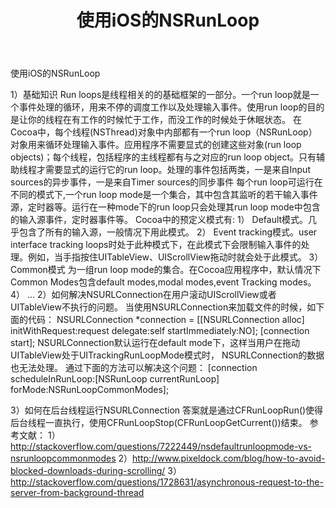 ﻿---
layout: post
title: 使用iOS的NSRunLoop
categories:
- Programming
tags:
- iOS
---
使用iOS的NSRunLoop

1）基础知识
Run loops是线程相关的的基础框架的一部分。一个run loop就是一个事件处理的循环，用来不停的调度工作以及处理输入事件。使用run loop的目的是让你的线程在有工作的时候忙于工作，而没工作的时候处于休眠状态。
在Cocoa中，每个线程(NSThread)对象中内部都有一个run loop（NSRunLoop）对象用来循环处理输入事件。应用程序不需要显式的创建这些对象(run loop objects)；每个线程，包括程序的主线程都有与之对应的run loop object。只有辅助线程才需要显式的运行它的run loop。处理的事件包括两类，一是来自Input sources的异步事件，一是来自Timer sources的同步事件
     每个run loop可运行在不同的模式下,一个run loop mode是一个集合，其中包含其监听的若干输入事件源，定时器等。运行在一种mode下的run loop只会处理其run loop mode中包含的输入源事件，定时器事件等。
  Cocoa中的预定义模式有:
1）	Default模式。几乎包含了所有的输入源，一般情况下用此模式。
2）	Event tracking模式。user interface tracking loops时处于此种模式下，在此模式下会限制输入事件的处理。例如，当手指按住UITableView、UIScrollView拖动时就会处于此模式。
3）	Common模式
为一组run loop mode的集合。在Cocoa应用程序中，默认情况下Common Modes包含default modes,modal modes,event Tracking modes。
4）   …
2）如何解决NSURLConnection在用户滚动UIScrollView或者UITableView不执行的问题。
       当使用NSURLConnection来加载文件的时候，如下面的代码：
NSURLConnection *connection = [[NSURLConnection alloc] 
     initWithRequest:request delegate:self startImmediately:NO];
[connection start];
    NSURLConnection默认运行在default mode下，这样当用户在拖动UITableView处于UITrackingRunLoopMode模式时， NSURLConnection的数据也无法处理。
      通过下面的方法可以解决这个问题：
     [connection scheduleInRunLoop:[NSRunLoop currentRunLoop] 
     forMode:NSRunLoopCommonModes];

3）如何在后台线程运行NSURLConnection
    答案就是通过CFRunLoopRun()使得后台线程一直执行，使用CFRunLoopStop(CFRunLoopGetCurrent())结束。
参考文献：
1）http://stackoverflow.com/questions/7222449/nsdefaultrunloopmode-vs-nsrunloopcommonmodes
2）http://www.pixeldock.com/blog/how-to-avoid-blocked-downloads-during-scrolling/
3）http://stackoverflow.com/questions/1728631/asynchronous-request-to-the-server-from-background-thread

